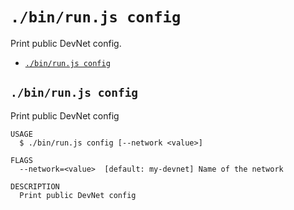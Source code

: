 `./bin/run.js config`
=====================

Print public DevNet config.

* [`./bin/run.js config`](#binrunjs-config)

## `./bin/run.js config`

Print public DevNet config

```
USAGE
  $ ./bin/run.js config [--network <value>]

FLAGS
  --network=<value>  [default: my-devnet] Name of the network

DESCRIPTION
  Print public DevNet config
```
